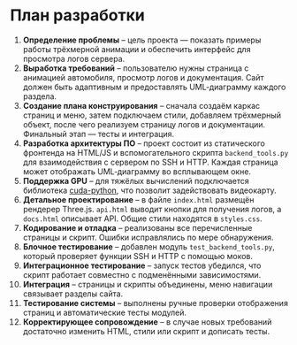 # План разработки

1. **Определение проблемы** – цель проекта — показать примеры работы трёхмерной анимации и обеспечить интерфейс для просмотра логов сервера.
2. **Выработка требований** – пользователю нужны страница с анимацией автомобиля, просмотр логов и документация. Сайт должен быть адаптивным и предоставлять UML‑диаграмму каждого раздела.
3. **Создание плана конструирования** – сначала создаём каркас страниц и меню, затем подключаем стили, добавляем трёхмерный объект, после чего реализуем страницу логов и документации. Финальный этап — тесты и интеграция.
4. **Разработка архитектуры ПО** – проект состоит из статического фронтенда на HTML/JS и вспомогательного скрипта `backend_tools.py` для взаимодействия с сервером по SSH и HTTP. Каждая страница может отображать UML‑диаграмму во всплывающем окне.
5. **Поддержка GPU** – для тяжёлых вычислений подключается библиотека [cuda-python](https://github.com/NVIDIA/cuda-python), что позволит задействовать видеокарту.
6. **Детальное проектирование** – в файле `index.html` размещён рендерер Three.js. `api.html` выводит кнопки для получения логов, а `docs.html` описывает API. Общие стили находятся в `styles.css`.
7. **Кодирование и отладка** – реализованы все перечисленные страницы и скрипт. Ошибки исправлялись по мере обнаружения.
8. **Блочное тестирование** – добавлен модуль `test_backend_tools.py`, который проверяет функции SSH и HTTP с помощью моков.
9. **Интеграционное тестирование** – запуск тестов убедился, что скрипт работает совместно с подменёнными зависимостями.
10. **Интеграция** – страницы и скрипты объединены, меню навигации связывает разделы сайта.
11. **Тестирование системы** – выполнены ручные проверки отображения страниц и автоматические тесты модулей.
12. **Корректирующее сопровождение** – в случае новых требований достаточно изменить HTML, стили или скрипт и дописать тесты.
